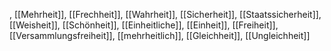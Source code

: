 , [[Mehrheit]], [[Frechheit]], [[Wahrheit]], [[Sicherheit]], [[Staatssicherheit]], [[Weisheit]], [[Schönheit]], [[Einheitliche]], [[Einheit]], [[Freiheit]], [[Versammlungsfreiheit]], [[mehrheitlich]], [[Gleichheit]], [[Ungleichheit]]